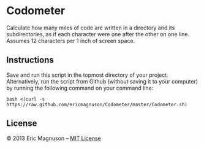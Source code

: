 Codometer
=========

Calculate how many miles of code are written in a directory and its subdirectories, as if each character were one after the other on one line. Assumes 12 characters per 1 inch of screen space.

## Instructions

Save and run this script in the topmost directory of your project. Alternatively, run the script from Github (without saving it to your computer) by running the following command on your command line:

```shell
bash <(curl -s https://raw.github.com/ericmagnuson/Codometer/master/Codometer.sh)
```

## License

© 2013 Eric Magnuson – [MIT License](http://opensource.org/licenses/MIT)
